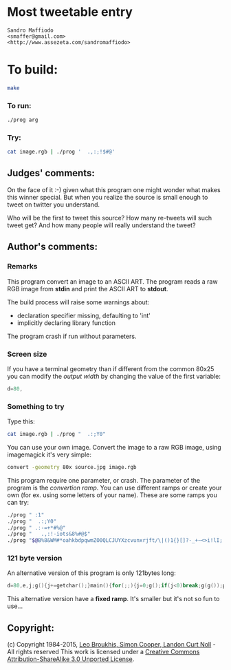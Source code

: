 # Most tweetable entry

    Sandro Maffiodo  
    <smaffer@gmail.com>  
    <http://www.assezeta.com/sandromaffiodo>  

# To build:

```sh
make
```

### To run:

```sh
./prog arg
```

### Try:

```sh
cat image.rgb | ./prog '  .,:;!$#@'
```

## Judges' comments:

On the face of it :-) given what this program one might wonder what makes this winner special.
But when you realize the source is small enough to tweet on twitter you understand.

Who will be the first to tweet this source?  How many re-tweets will such tweet get?
And how many people will really understand the tweet?

## Author's comments:

### Remarks

This program convert an image to an ASCII ART. The program reads a raw RGB image from **stdin** and print the ASCII ART to **stdout**.

The build process will raise some warnings about:

- declaration specifier missing, defaulting to 'int'
- implicitly declaring library function

The program crash if run without parameters.

### Screen size

If you have a terminal geometry than if different from the common 80x25 you can modify the *output width* by changing the value of the first variable:

```c
d=80,
```

### Something to try

Type this:

```sh
cat image.rgb | ./prog "  .:;Y0"
```

You can use your own image. Convert the image to a raw RGB image, using imagemagick it's very simple:

```sh
convert -geometry 80x source.jpg image.rgb
```

This program require one parameter, or crash. The parameter of the program is the *convertion ramp*. You can use different ramps or create your own (for ex. using some letters of your name).
These are some ramps you can try:

```sh
./prog " :1"
./prog "  .:;Y0"
./prog " .:-=+*#%@"
./prog "   .,:!-iots&8%#@$"
./prog "$@B%8&WM#*oahkbdpqwmZO0QLCJUYXzcvunxrjft/\|()1{}[]?-_+~<>i!lI;:,"^`'. "
```

### 121 byte version

An alternative version of this program is only 121bytes long:

```c
d=80,e,j;g(){j+=getchar();}main(){for(;;){j=0;g();if(j<0)break;g(g());putchar(" .:#@"[j/3*5>>8]);if(!(++e%d))puts("");}}
```

This alternative version have a **fixed ramp**. It's smaller but it's not so fun to use...

## Copyright:

(c) Copyright 1984-2015, [Leo Broukhis, Simon Cooper, Landon Curt Noll][judges] - All rights reserved
This work is licensed under a [Creative Commons Attribution-ShareAlike 3.0 Unported License][cc].

[judges]: http://www.ioccc.org/judges.html
[cc]: http://creativecommons.org/licenses/by-sa/3.0/
